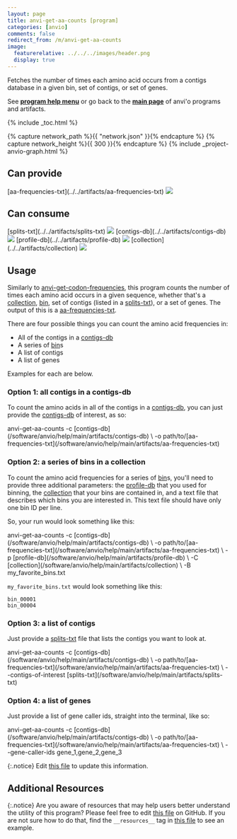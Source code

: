 ```yaml
---
layout: page
title: anvi-get-aa-counts [program]
categories: [anvio]
comments: false
redirect_from: /m/anvi-get-aa-counts
image:
  featurerelative: ../../../images/header.png
  display: true
---
```


Fetches the number of times each amino acid occurs from a contigs database in a given bin, set of contigs, or set of genes.

See **[program help menu](../../../../vignette#anvi-get-aa-counts)** or go back to the **[main page](../../)** of anvi'o programs and artifacts.


{% include _toc.html %}
<div id="svg" class="subnetwork"></div>
{% capture network_path %}{{ "network.json" }}{% endcapture %}
{% capture network_height %}{{ 300 }}{% endcapture %}
{% include _project-anvio-graph.html %}


## Can provide

<p style="text-align: left" markdown="1"><span class="artifact-p">[aa-frequencies-txt](../../artifacts/aa-frequencies-txt) <img src="../../images/icons/TXT.png" class="artifact-icon-mini" /></span></p>

## Can consume

<p style="text-align: left" markdown="1"><span class="artifact-r">[splits-txt](../../artifacts/splits-txt) <img src="../../images/icons/TXT.png" class="artifact-icon-mini" /></span> <span class="artifact-r">[contigs-db](../../artifacts/contigs-db) <img src="../../images/icons/DB.png" class="artifact-icon-mini" /></span> <span class="artifact-r">[profile-db](../../artifacts/profile-db) <img src="../../images/icons/DB.png" class="artifact-icon-mini" /></span> <span class="artifact-r">[collection](../../artifacts/collection) <img src="../../images/icons/COLLECTION.png" class="artifact-icon-mini" /></span></p>

## Usage


Similarly to <span class="artifact-n">[anvi-get-codon-frequencies](/software/anvio/help/main/programs/anvi-get-codon-frequencies)</span>, this program counts the number of times each amino acid occurs in a given sequence, whether that's a <span class="artifact-n">[collection](/software/anvio/help/main/artifacts/collection)</span>, <span class="artifact-n">[bin](/software/anvio/help/main/artifacts/bin)</span>, set of contigs (listed in a <span class="artifact-n">[splits-txt](/software/anvio/help/main/artifacts/splits-txt)</span>), or a set of genes. The output of this is a <span class="artifact-n">[aa-frequencies-txt](/software/anvio/help/main/artifacts/aa-frequencies-txt)</span>. 

There are four possible things you can count the amino acid frequencies in: 
* All of the contigs in a <span class="artifact-n">[contigs-db](/software/anvio/help/main/artifacts/contigs-db)</span>
* A series of <span class="artifact-n">[bin](/software/anvio/help/main/artifacts/bin)</span>s
* A list of contigs
* A list of genes

Examples for each are below.

### Option 1: all contigs in a contigs-db

To count the amino acids in all of the contigs in a <span class="artifact-n">[contigs-db](/software/anvio/help/main/artifacts/contigs-db)</span>, you can just provide the <span class="artifact-n">[contigs-db](/software/anvio/help/main/artifacts/contigs-db)</span> of interest, as so:

<div class="codeblock" markdown="1">
anvi&#45;get&#45;aa&#45;counts &#45;c <span class="artifact&#45;n">[contigs&#45;db](/software/anvio/help/main/artifacts/contigs&#45;db)</span> \
                   &#45;o path/to/<span class="artifact&#45;n">[aa&#45;frequencies&#45;txt](/software/anvio/help/main/artifacts/aa&#45;frequencies&#45;txt)</span>
</div>

### Option 2: a series of bins in a collection 

To count the amino acid frequencies for a series of <span class="artifact-n">[bin](/software/anvio/help/main/artifacts/bin)</span>s, you'll need to provide three additional parameters: the <span class="artifact-n">[profile-db](/software/anvio/help/main/artifacts/profile-db)</span> that you used for binning, the <span class="artifact-n">[collection](/software/anvio/help/main/artifacts/collection)</span> that your bins are contained in, and a text file that describes which bins you are interested in. This text file should have only one bin ID per line. 

So, your run would look something like this: 

<div class="codeblock" markdown="1">
anvi&#45;get&#45;aa&#45;counts &#45;c <span class="artifact&#45;n">[contigs&#45;db](/software/anvio/help/main/artifacts/contigs&#45;db)</span> \
                   &#45;o path/to/<span class="artifact&#45;n">[aa&#45;frequencies&#45;txt](/software/anvio/help/main/artifacts/aa&#45;frequencies&#45;txt)</span> \
                   &#45;p <span class="artifact&#45;n">[profile&#45;db](/software/anvio/help/main/artifacts/profile&#45;db)</span> \
                   &#45;C <span class="artifact&#45;n">[collection](/software/anvio/help/main/artifacts/collection)</span> \
                   &#45;B my_favorite_bins.txt
</div>

`my_favorite_bins.txt` would look something like this:

    bin_00001
    bin_00004
    
### Option 3: a list of contigs

Just provide a <span class="artifact-n">[splits-txt](/software/anvio/help/main/artifacts/splits-txt)</span> file that lists the contigs you want to look at. 

<div class="codeblock" markdown="1">
anvi&#45;get&#45;aa&#45;counts &#45;c <span class="artifact&#45;n">[contigs&#45;db](/software/anvio/help/main/artifacts/contigs&#45;db)</span> \
                   &#45;o path/to/<span class="artifact&#45;n">[aa&#45;frequencies&#45;txt](/software/anvio/help/main/artifacts/aa&#45;frequencies&#45;txt)</span> \
                   &#45;&#45;contigs&#45;of&#45;interest <span class="artifact&#45;n">[splits&#45;txt](/software/anvio/help/main/artifacts/splits&#45;txt)</span>
</div>

### Option 4: a list of genes 

Just provide a list of gene caller ids, straight into the terminal, like so:

<div class="codeblock" markdown="1">
anvi&#45;get&#45;aa&#45;counts &#45;c <span class="artifact&#45;n">[contigs&#45;db](/software/anvio/help/main/artifacts/contigs&#45;db)</span> \
                   &#45;o path/to/<span class="artifact&#45;n">[aa&#45;frequencies&#45;txt](/software/anvio/help/main/artifacts/aa&#45;frequencies&#45;txt)</span> \
                   &#45;&#45;gene&#45;caller&#45;ids gene_1,gene_2,gene_3
</div>


{:.notice}
Edit [this file](https://github.com/merenlab/anvio/tree/master/anvio/docs/programs/anvi-get-aa-counts.md) to update this information.


## Additional Resources



{:.notice}
Are you aware of resources that may help users better understand the utility of this program? Please feel free to edit [this file](https://github.com/merenlab/anvio/tree/master/bin/anvi-get-aa-counts) on GitHub. If you are not sure how to do that, find the `__resources__` tag in [this file](https://github.com/merenlab/anvio/blob/master/bin/anvi-interactive) to see an example.
